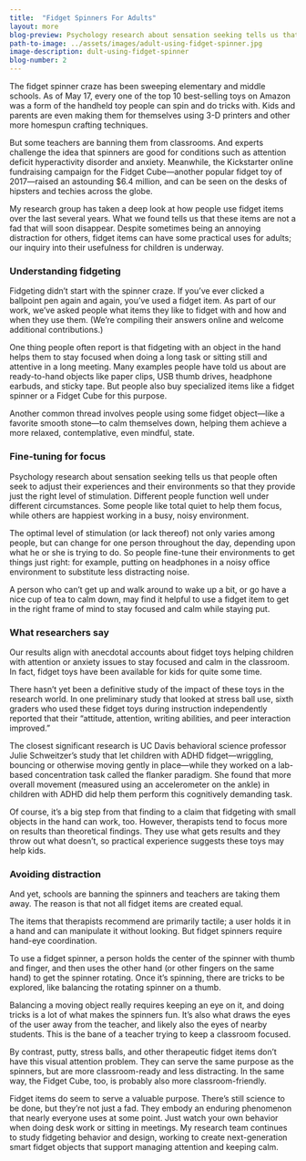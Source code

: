 ```yaml
---
title:  "Fidget Spinners For Adults"
layout: more
blog-preview: Psychology research about sensation seeking tells us that people often seek to adjust their experiences and their environments so that they provide just the right level of stimulation. Different people function......
path-to-image: ../assets/images/adult-using-fidget-spinner.jpg
image-description: dult-using-fidget-spinner
blog-number: 2
---
```


The fidget spinner craze has been sweeping elementary and middle schools. As of May 17, every one of the top 10 best-selling toys on Amazon was a form of the handheld toy people can spin and do tricks with. Kids and parents are even making them for themselves using 3-D printers and other more homespun crafting techniques.

But some teachers are banning them from classrooms. And experts challenge the idea that spinners are good for conditions such as attention deficit hyperactivity disorder and anxiety. Meanwhile, the Kickstarter online fundraising campaign for the Fidget Cube—another popular fidget toy of 2017—raised an astounding $6.4 million, and can be seen on the desks of hipsters and techies across the globe.

My research group has taken a deep look at how people use fidget items over the last several years. What we found tells us that these items are not a fad that will soon disappear. Despite sometimes being an annoying distraction for others, fidget items can have some practical uses for adults; our inquiry into their usefulness for children is underway.

### Understanding fidgeting

Fidgeting didn’t start with the spinner craze. If you’ve ever clicked a ballpoint pen again and again, you’ve used a fidget item. As part of our work, we’ve asked people what items they like to fidget with and how and when they use them. (We’re compiling their answers online and welcome additional contributions.)

One thing people often report is that fidgeting with an object in the hand helps them to stay focused when doing a long task or sitting still and attentive in a long meeting. Many examples people have told us about are ready-to-hand objects like paper clips, USB thumb drives, headphone earbuds, and sticky tape. But people also buy specialized items like a fidget spinner or a Fidget Cube for this purpose.

Another common thread involves people using some fidget object—like a favorite smooth stone—to calm themselves down, helping them achieve a more relaxed, contemplative, even mindful, state.

### Fine-tuning for focus

Psychology research about sensation seeking tells us that people often seek to adjust their experiences and their environments so that they provide just the right level of stimulation. Different people function well under different circumstances. Some people like total quiet to help them focus, while others are happiest working in a busy, noisy environment.

The optimal level of stimulation (or lack thereof) not only varies among people, but can change for one person throughout the day, depending upon what he or she is trying to do. So people fine-tune their environments to get things just right: for example, putting on headphones in a noisy office environment to substitute less distracting noise.

A person who can’t get up and walk around to wake up a bit, or go have a nice cup of tea to calm down, may find it helpful to use a fidget item to get in the right frame of mind to stay focused and calm while staying put.

### What researchers say

Our results align with anecdotal accounts about fidget toys helping children with attention or anxiety issues to stay focused and calm in the classroom. In fact, fidget toys have been available for kids for quite some time.

There hasn’t yet been a definitive study of the impact of these toys in the research world. In one preliminary study that looked at stress ball use, sixth graders who used these fidget toys during instruction independently reported that their “attitude, attention, writing abilities, and peer interaction improved.”

The closest significant research is UC Davis behavioral science professor Julie Schweitzer’s study that let children with ADHD fidget—wriggling, bouncing or otherwise moving gently in place—while they worked on a lab-based concentration task called the flanker paradigm. She found that more overall movement (measured using an accelerometer on the ankle) in children with ADHD did help them perform this cognitively demanding task.

Of course, it’s a big step from that finding to a claim that fidgeting with small objects in the hand can work, too. However, therapists tend to focus more on results than theoretical findings. They use what gets results and  they throw out what doesn’t, so practical experience suggests these toys may help kids.

### Avoiding distraction
And yet, schools are banning the spinners and teachers are taking them away. The reason is that not all fidget items are created equal.

The items that therapists recommend are primarily tactile; a user holds it in a hand and can manipulate it without looking. But fidget spinners require hand-eye coordination.

To use a fidget spinner, a person holds the center of the spinner with thumb and finger, and then uses the other hand (or other fingers on the same hand) to get the spinner rotating. Once it’s spinning, there are tricks to be explored, like balancing the rotating spinner on a thumb.

Balancing a moving object really requires keeping an eye on it, and doing tricks is a lot of what makes the spinners fun. It’s also what draws the eyes of the user away from the teacher, and likely also the eyes of nearby students. This is the bane of a teacher trying to keep a classroom focused.

By contrast, putty, stress balls, and other therapeutic fidget items don’t have this visual attention problem. They can serve the same purpose as the spinners, but are more classroom-ready and less distracting. In the same way, the Fidget Cube, too, is probably also more classroom-friendly.

Fidget items do seem to serve a valuable purpose. There’s still science to be done, but they’re not just a fad. They embody an enduring phenomenon that nearly everyone uses at some point. Just watch your own behavior when doing desk work or sitting in meetings. My research team continues to study fidgeting behavior and design, working to create next-generation smart fidget objects that support managing attention and keeping calm.
